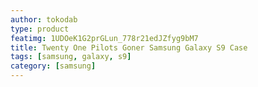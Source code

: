 ```yaml
---
author: tokodab
type: product
featimg: 1UDOeK1G2prGLun_778r21edJZfyg9bM7
title: Twenty One Pilots Goner Samsung Galaxy S9 Case
tags: [samsung, galaxy, s9]
category: [samsung]
---
```

